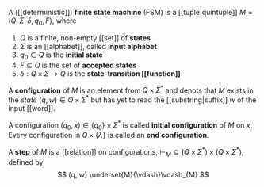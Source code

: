 
A ([[deterministic]]) **finite state machine** (FSM) is a [[tuple|quintuple]] $M =(Q, \Sigma, \delta, q_{0}, F)$, where 

1. $Q$ is a finite, non-empty [[set]] of **states**
2. $\Sigma$ is an [[alphabet]], called **input alphabet**
3. $q_{0}\in Q$ is the **initial state**
4. $F\subseteq Q$ is the set of **accepted states**
5. $\delta:Q \times\Sigma \to Q$ is the **state-transition [[function]]**

A **configuration** of $M$ is an element from $Q\times\Sigma^*$ and denots that $M$ exists in the *state* $(q, w) \in Q \times \Sigma^*$ but has yet to read the [[substring|suffix]] $w$ of the input [[word]].

A configuration $(q_{0}, x)\in \{q_{0}\} \times\Sigma^*$ is called **initial configuration** of $M$ on $x$. Every configuration in $Q\times \{\lambda \}$ is called an **end configuration**.

A **step** of $M$ is a [[relation]] on configurations, $\vdash_{M} \subseteq (Q\times\Sigma^*)\times(Q\times\Sigma^*)$, defined by
$$
(q, w) \underset{M}{\vdash}\vdash_{M}
$$
